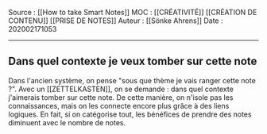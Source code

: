 Source : [[How to take Smart Notes]]
MOC : [[CRÉATIVITÉ]] [[CRÉATION DE CONTENU]] [[PRISE DE NOTES]]
Auteur : [[Sönke Ahrens]]
Date : 202002171053
***

## Dans quel contexte je veux tomber sur cette note
Dans l'ancien système, on pense "sous que thème je vais ranger cette note ?".
Avec un [[ZETTELKASTEN]], on se demande : dans quel contexte j'aimerais tomber sur cette note.
De cette manière, on n'isole pas les connaissances, mais on les connecte encore plus grâce à des liens logiques.
En fait, si on catégorise tout, les bénéfices de prendre des notes diminuent avec le nombre de notes.